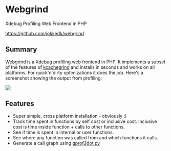 Webgrind
========

Xdebug Profiling Web Frontend in PHP

https://github.com/jokkedk/webgrind

Summary
-------

Webgrind is a [Xdebug](http://www.xdebug.org) profiling web frontend in PHP. It implements a subset of the features of [kcachegrind](http://kcachegrind.sourceforge.net/html/Home.html) and installs in seconds and works on all platforms. For quick'n'dirty optimizations it does the job. Here's a screenshot showing the output from profiling:

[![](http://jokke.dk/media/2008-webgrind/webgrind_small.png)](http://jokke.dk/media/2008-webgrind/webgrind_large.png)

Features
--------
  * Super simple, cross platform installation - obviously :)
  * Track time spent in functions by self cost or inclusive cost. Inclusive cost is time inside function + calls to other functions.
  * See if time is spent in internal or user functions.
  * See where any function was called from and which functions it calls.
  * Generate a call graph using [gprof2dot.py](https://github.com/jrfonseca/gprof2dot)

